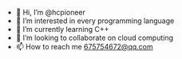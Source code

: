 - 👋 Hi, I’m @hcpioneer
- 👀 I’m interested in every programming language
- 🌱 I’m currently learning C++
- 💞️ I’m looking to collaborate on cloud computing
- 📫 How to reach me 675754672@qq.com

<!---
hcpioneer/hcpioneer is a ✨ special ✨ repository because its `README.md` (this file) appears on your GitHub profile.
You can click the Preview link to take a look at your changes.
--->
